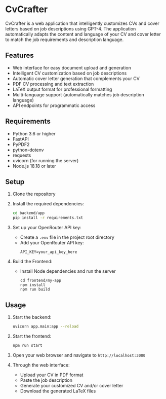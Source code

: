 # CvCrafter
CvCrafter is a web application that intelligently customizes CVs and cover letters based on job descriptions using GPT-4. The application automatically adapts the content and language of your CV and cover letter to match the job requirements and description language.

## Features
* Web interface for easy document upload and generation
* Intelligent CV customization based on job descriptions
* Automatic cover letter generation that complements your CV
* PDF CV processing and text extraction
* LaTeX output format for professional formatting
* Multi-language support (automatically matches job description language)
* API endpoints for programmatic access

## Requirements
* Python 3.6 or higher
* FastAPI
* PyPDF2
* python-dotenv
* requests
* uvicorn (for running the server)
* Node.js 18.18 or later

## Setup
1. Clone the repository
2. Install the required dependencies:
   ```bash
   cd backend/app
   pip install -r requirements.txt
   ```

3. Set up your OpenRouter API key:
   - Create a `.env` file in the project root directory
   - Add your OpenRouter API key:
     ```
     API_KEY=your_api_key_here
     ```
4. Build the Frontend:
   - Install Node dependencies and run the server
     ```
     cd frontend/my-app
     npm install
     npm run build
     ```

## Usage
1. Start the backend:
   ```bash
   uvicorn app.main:app --reload
   ```
2. Start the frontend:
   ```bash
   npm run start
   ```
3. Open your web browser and navigate to `http://localhost:3000`

4. Through the web interface:
   - Upload your CV in PDF format
   - Paste the job description
   - Generate your customized CV and/or cover letter
   - Download the generated LaTeX files